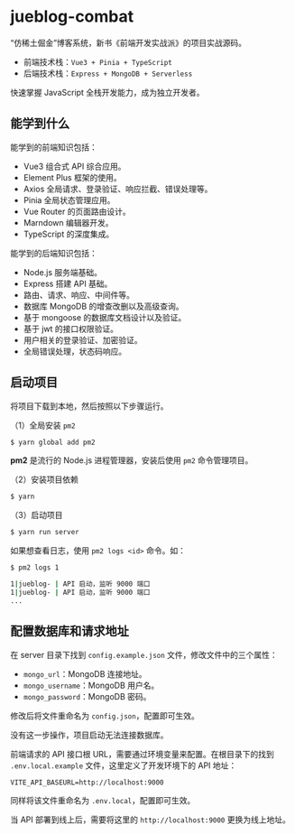 # jueblog-combat

“仿稀土倔金”博客系统，新书《前端开发实战派》的项目实战源码。

- 前端技术栈：`Vue3 + Pinia + TypeScript`
- 后端技术栈：`Express + MongoDB + Serverless`

快速掌握 JavaScript 全栈开发能力，成为独立开发者。

## 能学到什么

能学到的前端知识包括：

- Vue3 组合式 API 综合应用。
- Element Plus 框架的使用。
- Axios 全局请求、登录验证、响应拦截、错误处理等。
- Pinia 全局状态管理应用。
- Vue Router 的页面路由设计。
- Marndown 编辑器开发。
- TypeScript 的深度集成。

能学到的后端知识包括：

- Node.js 服务端基础。
- Express 搭建 API 基础。
- 路由、请求、响应、中间件等。
- 数据库 MongoDB 的增查改删以及高级查询。
- 基于 mongoose 的数据库文档设计以及验证。
- 基于 jwt 的接口权限验证。
- 用户相关的登录验证、加密验证。
- 全局错误处理，状态码响应。

## 启动项目

将项目下载到本地，然后按照以下步骤运行。

（1）全局安装 `pm2`

```sh
$ yarn global add pm2
```

**pm2** 是流行的 Node.js 进程管理器，安装后使用 `pm2` 命令管理项目。

（2）安装项目依赖

```sh
$ yarn
```

（3）启动项目

```sh
$ yarn run server
```


如果想查看日志，使用 `pm2 logs <id>` 命令。如：

```sh
$ pm2 logs 1

1|jueblog- | API 启动，监听 9000 端口
1|jueblog- | API 启动，监听 9000 端口
...
```

## 配置数据库和请求地址

在 server 目录下找到 `config.example.json` 文件，修改文件中的三个属性：

- `mongo_url`：MongoDB 连接地址。
- `mongo_username`：MongoDB 用户名。
- `mongo_password`：MongoDB 密码。

修改后将文件重命名为 `config.json`，配置即可生效。

没有这一步操作，项目启动无法连接数据库。

前端请求的 API 接口根 URL，需要通过环境变量来配置。在根目录下的找到 `.env.local.example` 文件，这里定义了开发环境下的 API 地址：

```
VITE_API_BASEURL=http://localhost:9000
```

同样将该文件重命名为 `.env.local`，配置即可生效。

当 API 部署到线上后，需要将这里的 `http://localhost:9000` 更换为线上地址。
